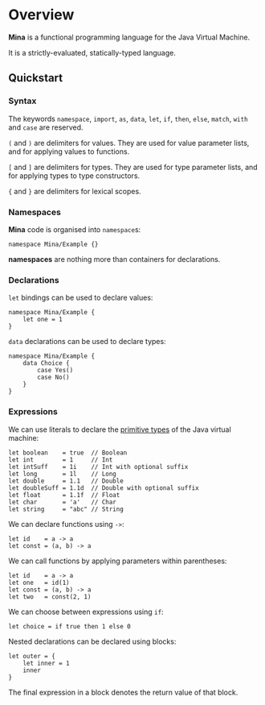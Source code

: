 # Overview

**Mina** is a functional programming language for the Java Virtual Machine.

It is a strictly-evaluated, statically-typed language.

## Quickstart

### Syntax

The keywords `namespace`, `import`, `as`, `data`, `let`, `if`, `then`, `else`, `match`, `with` and `case` are reserved.

`(` and `)` are delimiters for values. They are used for value parameter lists, and for applying values to functions.

`[` and `]` are delimiters for types. They are used for type parameter lists, and for applying types to type constructors.

`{` and `}` are delimiters for lexical scopes.

### Namespaces

**Mina** code is organised into `namespace`s:

```
namespace Mina/Example {}
```

**namespaces** are nothing more than containers for declarations.

### Declarations

`let` bindings can be used to declare values:

```
namespace Mina/Example {
    let one = 1
}
```

`data` declarations can be used to declare types:

```
namespace Mina/Example {
    data Choice {
        case Yes()
        case No()
    }
}
```

### Expressions

We can use literals to declare the [primitive types](https://docs.oracle.com/javase/tutorial/java/nutsandbolts/datatypes.html) of the Java virtual machine:

```
let boolean    = true  // Boolean
let int        = 1     // Int
let intSuff    = 1i    // Int with optional suffix
let long       = 1l    // Long
let double     = 1.1   // Double
let doubleSuff = 1.1d  // Double with optional suffix
let float      = 1.1f  // Float
let char       = 'a'   // Char
let string     = "abc" // String
```

We can declare functions using `->`:

```
let id    = a -> a
let const = (a, b) -> a
```

We can call functions by applying parameters within parentheses:

```
let id    = a -> a
let one   = id(1)
let const = (a, b) -> a
let two   = const(2, 1)
```

We can choose between expressions using `if`:

```
let choice = if true then 1 else 0
```

Nested declarations can be declared using blocks:

```
let outer = {
    let inner = 1
    inner
}
```

The final expression in a block denotes the return value of that block.
